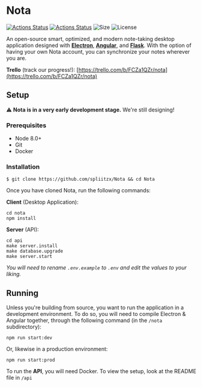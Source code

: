 # Nota
[![Actions Status](https://github.com/spliitzx/nota/workflows/Client%20(Node%20CI)/badge.svg)](https://github.com/spliitzx/nota/actions)
[![Actions Status](https://github.com/spliitzx/nota/workflows/API/badge.svg)](https://github.com/spliitzx/nota/actions)
![Size](https://img.shields.io/github/repo-size/spliitzx/nota)
![License](https://img.shields.io/github/license/spliitzx/nota)

An open-source smart, optimized, and modern note-taking desktop application designed with **[Electron](https://github.com/atom/electron)**, **[Angular](https://github.com/angular/angular)**, and **[Flask](https://palletsprojects.com/p/flask/)**. With the option of having your own Nota account, you can synchronize your notes wherever you are.

**Trello** (track our progress!): [https://trello.com/b/FCZa1QZr/nota](https://trello.com/b/FCZa1QZr/nota)

## Setup
⚠️ **Nota is in a very early development stage.** We're still designing!  

### Prerequisites
* Node 8.0+
* Git
* Docker

### Installation
```
$ git clone https://github.com/spliitzx/Nota && cd Nota
```
Once you have cloned Nota, run the following commands:

**Client** (Desktop Application):
```
cd nota
npm install
```

**Server** (API):
```
cd api
make server.install
make database.upgrade
make server.start
```

*You will need to rename `.env.example` to `.env` and edit the values to your liking.*

## Running

Unless you're building from source, you want to run the application in a development environment. To do so, you will need to compile Electron &amp; Angular together, through the following command (in the `/nota` subdirectory):  

`npm run start:dev`

Or, likewise in a production environment:  

`npm run start:prod`  

To run the **API**, you will need Docker. To view the setup, look at the README file in `/api`

